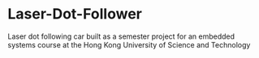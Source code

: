 # Laser-Dot-Follower
Laser dot following car built as a semester project for an embedded systems course at the Hong Kong University of Science and Technology

